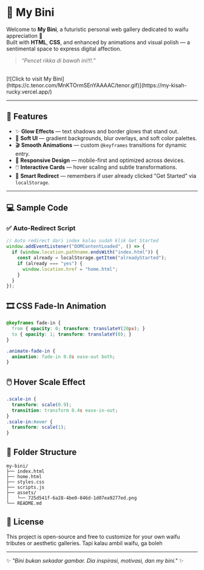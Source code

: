 # 🌌 My Bini

Welcome to **My Bini**, a futuristic personal web gallery dedicated to waifu appreciation 💖  
Built with **HTML**, **CSS**, and enhanced by animations and visual polish — a sentimental space to express digital affection.
<br/>
> _“Pencet rikka di bawah ini!!!.”_
<br/>
[![Click to visit My Bini](https://c.tenor.com/MnKTOrmSEnYAAAAC/tenor.gif)](https://my-kisah-rucky.vercel.app/)



---

## 🚀 Features

- ✨ **Glow Effects** — text shadows and border glows that stand out.
- 🎨 **Soft UI** — gradient backgrounds, blur overlays, and soft color palettes.
- 🎬 **Smooth Animations** — custom `@keyframes` transitions for dynamic entry.
- 📱 **Responsive Design** — mobile-first and optimized across devices.
- 🖱️ **Interactive Cards** — hover scaling and subtle transformations.
- 🔁 **Smart Redirect** — remembers if user already clicked "Get Started" via `localStorage`.

---

## 💻 Sample Code

### ✅ Auto-Redirect Script
```js
// Auto redirect dari index kalau sudah klik Get Started
window.addEventListener("DOMContentLoaded", () => {
  if (window.location.pathname.endsWith("index.html")) {
    const already = localStorage.getItem("alreadyStarted");
    if (already === "yes") {
      window.location.href = "home.html";
    }
  }
});
```


## 🎞️ CSS Fade-In Animation
```css
@keyframes fade-in {
  from { opacity: 0; transform: translateY(20px); }
  to { opacity: 1; transform: translateY(0); }
}

.animate-fade-in {
  animation: fade-in 0.8s ease-out both;
}
```
## 🖱️ Hover Scale Effect
```css
.scale-in {
  transform: scale(0.9);
  transition: transform 0.4s ease-in-out;
}
.scale-in:hover {
  transform: scale(1);
}
```

## 📁 Folder Structure
```
my-bini/
├── index.html
├── home.html
├── styles.css
├── scripts.js
├── assets/
│   └── 725d541f-6a28-4be0-846d-1d07ea9277ed.png
└── README.md
```

## 📜 License

This project is open-source and free to customize for your own waifu tributes or aesthetic galleries. Tapi kalau ambil waifu, ga boleh

---

✨ *"Bini bukan sekadar gambar. Dia inspirasi, motivasi, dan my bini."* ✨
